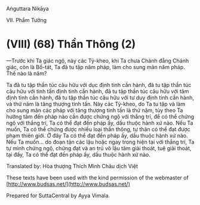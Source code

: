 Aṅguttara Nikāya

VII. Phẩm Tưởng

# (VIII) (68) Thần Thông (2)

—Trước khi Ta giác ngộ, này các Tỷ-kheo, khi Ta chưa Chánh đẳng Chánh giác, còn là Bồ-tát, Ta đã tu tập năm pháp, làm cho sung mãn năm pháp. Thế nào là năm?

Ta đã tu tập thần túc câu hữu với dục định tinh cần hành, đã tu tập thần túc câu hữu với tinh tấn định tinh cần hành, đã tu tập thần túc câu hữu với tâm định tinh cần hành, đã tu tập thần túc câu hữu với tư duy định tinh cần hành, và thứ năm là tăng thượng tinh tấn. Này các Tỷ-kheo, do Ta tu tập và làm cho sung mãn các pháp với tăng thượng tinh tấn là thứ năm, tùy theo Ta hướng tâm đến pháp nào cần được chứng ngộ với thắng trí, để có thể chứng ngộ với thắng trí, Ta có thể đạt đến pháp ấy, dầu thuộc hành xứ nào. Nếu Ta muốn, Ta có thể chứng được nhiều loại thần thông, tự thân có thể đạt được phạm thiên giới. Ở đây Ta có thể đạt đến pháp ấy, dầu thuộc hành xứ nào. Nếu Ta muốn... do đoạn tận các lậu hoặc ngay trong hiện tại với thắng trí, Ta tự mình chứng ngộ, chứng đạt và an trú vô lậu tâm giải thoát, tuệ giải thoát, tại đấy, Ta có thể đạt đến pháp ấy, dầu thuộc hành xứ nào.

Translated by: Hòa thượng Thích Minh Châu dịch Việt

These texts have been used with the kind permission of the webmaster of [http://www.budsas.net/](http://www.budsas.net/)

Prepared for SuttaCentral by Ayya Vimala.